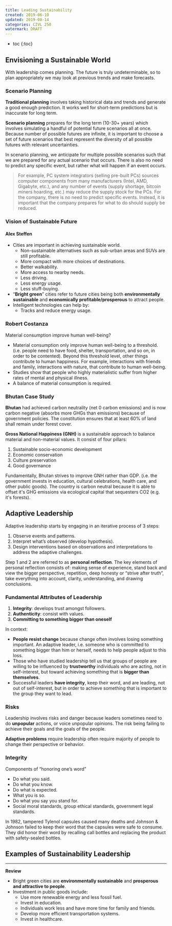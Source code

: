 ```yaml
---
title: Leading Sustainability
created: 2019-06-10
updated: 2019-08-14
categories: CIVL 250
watermark: DRAFT
---
```


- toc
{:toc}
## Envisioning a Sustainable World

With leadership comes planning. The future is truly undeterminable, so to plan appropriately we may look at previous trends and make forecasts.

### Scenario Planning

**Traditional planning** involves taking historical data and trends and generate a good enough prediction. It works well for short-term predictions but is inaccurate for long term.

**Scenario planning** prepares for the long term (10-30+ years) which involves simulating a handful of potential future scenarios all at once. Because number of possible futures are infinite, it is important to choose a set of future scenarios that best represent the diversity of all possible futures with relevant uncertainties.

In scenario planning, we anticipate for multiple possible scenarios such that we are prepared for any actual scenario that occurs. There is also no need to predict any specific event, but rather what will happen if an event occurs.

> For example, PC system integrators (selling pre-built PCs) sources computer components from many manufacturers (Intel, AMD, Gigabyte, etc.), and any number of events (supply shortage, bitcoin miners hoarding, etc.) may reduce the supply stock for the PCs. For the company, there is no need to predict specific events. Instead, it is important that the company prepares for what to do should supply be reduced.

### Vision of Sustainable Future

#### Alex Steffen

- Cities are important in achieving sustainable world.
  - Non-sustainable alternatives such as sub-urban areas and SUVs are still profitable.
  - More compact with more choices of destinations.
  - Better walkability.
  - More access to nearby needs.
  - Less driving.
  - Less energy usage.
  - Less stuff-buying.
- “**Bright green**” cities refer to future cities being both **environmentally sustainable** and **economically profitable/prosperous** to attract people.
- Intelligent technologies can help by:
  - Tracks and reduce energy usage.

### Robert Costanza

Material consumption improve human well-being?

- Material consumption only improve human well-being to a threshold. (i.e. people need to have food, shelter, transportation, and so on, in order to be  contented). Beyond this threshold level, other things contribute to human happiness. For example, interactions with friends and family, interactions with nature, that contribute to human well-being.
- Studies show that people who highly materialistic suffer from higher rates of mental and physical illness. 
- A balance of material consumption is required.

### Bhutan Case Study

**Bhutan** had achieved carbon neutrality (net 0 carbon emissions) and is now carbon negative (absorbs more GHGs than emissions) because of government policies. The constitution ensures that at least 60% of land shall remain under forest cover.

**Gross National Happiness (GNH)** is a sustainable approach to balance material and non-material values. It consist of four pillars:

1. Sustainable socio-economic development
2. Economic conservation
3. Culture preservation
4. Good governance

Fundamentally, Bhutan strives to improve GNH rather than GDP. (i.e. the government invests in education, cultural celebrations, health care, and other public goods). The country is carbon neutral because it is able to offset it's GHG emissions via ecological capital that sequesters CO2 (e.g. it's forests).

## Adaptive Leadership

Adaptive leadership starts by engaging in an iterative process of 3 steps:

1. Observe events and patterns.
2. Interpret what’s observed (develop hypothesis).
3. Design interventions based on observations and interpretations to address the adaptive challenges.

Step 1 and 2 are referred to as **personal reflection**. The key elements of personal reflection consists of: making sense of experience, stand back and view the bigger perspective, repetition, deep honesty or “strive after truth”, take everything into account, clarity, understanding,  and drawing conclusions.

### Fundamental Attributes of Leadership

1. **Integrity**: develops trust amongst followers.
2. **Authenticity**: consist with values.
3. **Committing to something bigger than oneself**

In context:

- **People resist change** because change often involves losing something  important. An adaptive leader, i.e. someone who is committed to  something bigger than him or herself, needs to help people adjust to  this loss.
- Those who have studied leadership tell us that groups of people are willing to be influenced by **trustworthy** individuals who are acting, not in self-interest, but toward achieving something that is **bigger than themselves**.  
- Successful leaders **have integrity**, keep their word, and are leading,  not out of self-interest, but in order to achieve something that is  important to the group they want to lead.

### Risks

Leadership involves risks and danger because leaders sometimes need to do **unpopular** actions, or voice unpopular opinions. The risk being failing to achieve their goals and the goals of the people. 

**Adaptive problems** require leadership often require majority of people to change their perspective or behavior. 

### Integrity

Components of “honoring one’s word”

- Do what you said.
- Do what you know.
- Do what is expected.
- What you is so.
- Do what you say you stand for.
- Social moral standards, group ethical standards, government legal standards.

In 1982, tampered Tylenol capsules caused many deaths and Johnson & Johnson failed to keep their word that the capsules were safe to consume. They did honor their word by recalling call bottles and replacing the product with safety-sealed bottles.

## Examples of Sustainability Leadership

---

**Review**

- Bright green cities are **environmentally sustainable** and **prosperous and attractive to people**.
- Investment in public goods include:
  - Use more renewable energy and less fossil fuel.
  - Invest in education.
  - Individuals work less and have more time for family and friends.
  - Develop more efficient transportation systems.
  - Invest in healthcare.